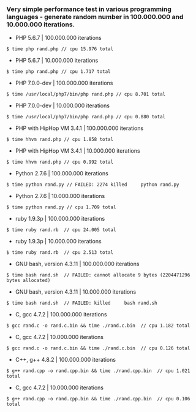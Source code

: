 
### Very simple performance test in various programming languages - generate random number in 100.000.000 and 10.000.000 iterations.

- PHP 5.6.7 | 100.000.000 iterations

```
$ time php rand.php // cpu 15.976 total
```

- PHP 5.6.7 | 10.000.000 iterations

 ```
$ time php rand.php // cpu 1.717 total
```

- PHP 7.0.0-dev | 100.000.000 iterations

```
$ time /usr/local/php7/bin/php rand.php // cpu 8.701 total
```

- PHP 7.0.0-dev | 10.000.000 iterations

```
$ time /usr/local/php7/bin/php rand.php // cpu 0.880 total
```

- PHP with HipHop VM 3.4.1 | 100.000.000 iterations

```
$ time hhvm rand.php // cpu 1.858 total
```

- PHP with HipHop VM 3.4.1 | 10.000.000 iterations

```
$ time hhvm rand.php // cpu 0.992 total
```

- Python 2.7.6 | 100.000.000 iterations

```
$ time python rand.py // FAILED: 2274 killed     python rand.py
```

- Python 2.7.6 | 10.000.000 iterations

```
$ time python rand.py // cpu 1.709 total
```

- ruby 1.9.3p | 100.000.000 iterations

```
$ time ruby rand.rb  // cpu 24.005 total
```

- ruby 1.9.3p | 10.000.000 iterations

```
$ time ruby rand.rb  // cpu 2.513 total
```

- GNU bash, version 4.3.11 | 100.000.000 iterations

```
$ time bash rand.sh  // FAILED: cannot allocate 9 bytes (2204471296 bytes allocated)
```

- GNU bash, version 4.3.11 | 10.000.000 iterations

```
$ time bash rand.sh  // FAILED: killed     bash rand.sh
```

- C, gcc 4.7.2 | 100.000.000 iterations

```
$ gcc rand.c -o rand.c.bin && time ./rand.c.bin  // cpu 1.182 total
```

- C, gcc 4.7.2 | 10.000.000 iterations

```
$ gcc rand.c -o rand.c.bin && time ./rand.c.bin  // cpu 0.126 total
```

- C++, g++ 4.8.2 | 100.000.000 iterations

```
$ g++ rand.cpp -o rand.cpp.bin && time ./rand.cpp.bin  // cpu 1.021 total
```

- C, gcc 4.7.2 | 10.000.000 iterations

```
$ g++ rand.cpp -o rand.cpp.bin && time ./rand.cpp.bin  // cpu 0.106 total
```
